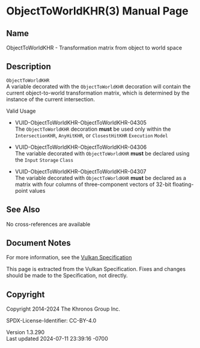 # ObjectToWorldKHR(3) Manual Page

## Name

ObjectToWorldKHR - Transformation matrix from object to world space



## <a href="#_description" class="anchor"></a>Description

`ObjectToWorldKHR`  
A variable decorated with the `ObjectToWorldKHR` decoration will contain
the current object-to-world transformation matrix, which is determined
by the instance of the current intersection.

Valid Usage

- <a href="#VUID-ObjectToWorldKHR-ObjectToWorldKHR-04305"
  id="VUID-ObjectToWorldKHR-ObjectToWorldKHR-04305"></a>
  VUID-ObjectToWorldKHR-ObjectToWorldKHR-04305  
  The `ObjectToWorldKHR` decoration **must** be used only within the
  `IntersectionKHR`, `AnyHitKHR`, or `ClosestHitKHR` `Execution` `Model`

- <a href="#VUID-ObjectToWorldKHR-ObjectToWorldKHR-04306"
  id="VUID-ObjectToWorldKHR-ObjectToWorldKHR-04306"></a>
  VUID-ObjectToWorldKHR-ObjectToWorldKHR-04306  
  The variable decorated with `ObjectToWorldKHR` **must** be declared
  using the `Input` `Storage` `Class`

- <a href="#VUID-ObjectToWorldKHR-ObjectToWorldKHR-04307"
  id="VUID-ObjectToWorldKHR-ObjectToWorldKHR-04307"></a>
  VUID-ObjectToWorldKHR-ObjectToWorldKHR-04307  
  The variable decorated with `ObjectToWorldKHR` **must** be declared as
  a matrix with four columns of three-component vectors of 32-bit
  floating-point values

## <a href="#_see_also" class="anchor"></a>See Also

No cross-references are available

## <a href="#_document_notes" class="anchor"></a>Document Notes

For more information, see the <a
href="https://registry.khronos.org/vulkan/specs/1.3-extensions/html/vkspec.html#ObjectToWorldKHR"
target="_blank" rel="noopener">Vulkan Specification</a>

This page is extracted from the Vulkan Specification. Fixes and changes
should be made to the Specification, not directly.

## <a href="#_copyright" class="anchor"></a>Copyright

Copyright 2014-2024 The Khronos Group Inc.

SPDX-License-Identifier: CC-BY-4.0

Version 1.3.290  
Last updated 2024-07-11 23:39:16 -0700
